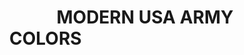 ---
title: "MODERN USA ARMY COLORS                                                 "
price: "TBA"
desc: "Opis nije dostupan"
img_path: "/assets/img/A.MIG-7159.jpg"
brand: AMMO
available: true
cat: "acrylics"
subcat: "ACRYLIC PAINT SETS"
subsubcat: "SS"
---